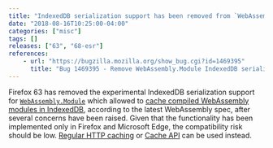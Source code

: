 ```yaml
---
title: "IndexedDB serialization support has been removed from `WebAssembly.Module`"
date: "2018-08-16T10:25:00-04:00"
categories: ["misc"]
tags: []
releases: ["63", "68-esr"]
references:
    - url: "https://bugzilla.mozilla.org/show_bug.cgi?id=1469395"
      title: "Bug 1469395 - Remove WebAssembly.Module IndexedDB serialization support"
---
```

Firefox 63 has removed the experimental IndexedDB serialization support for [`WebAssembly.Module`](https://developer.mozilla.org/docs/Web/JavaScript/Reference/Global_Objects/WebAssembly/Module) which allowed to [cache compiled WebAssembly modules in IndexedDB](https://dzone.com/articles/webassembly-caching-to-html5-indexeddb), according to the latest WebAssembly spec, after several concerns have been raised. Given that the functionality has been implemented only in Firefox and Microsoft Edge, the compatibility risk should be low. [Regular HTTP caching](https://developer.mozilla.org/docs/Web/HTTP/Caching) or [Cache API](https://developer.mozilla.org/docs/Web/API/Cache) can be used instead.

